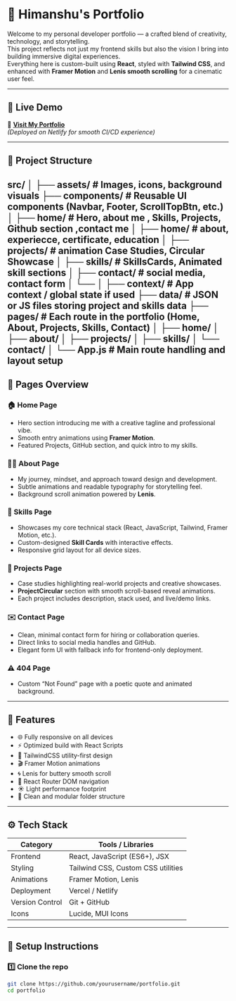 # 🧭 Himanshu's Portfolio

Welcome to my personal developer portfolio — a crafted blend of creativity, technology, and storytelling.  
This project reflects not just my frontend skills but also the vision I bring into building immersive digital experiences.  
Everything here is custom-built using **React**, styled with **Tailwind CSS**, and enhanced with **Framer Motion** and **Lenis smooth scrolling** for a cinematic user feel.

---

## 🚀 Live Demo
🔗 **[Visit My Portfolio](https://jolly-hotteok-ce0b8c.netlify.app/)**  
*(Deployed on  Netlify for smooth CI/CD experience)*

---

## 📂 Project Structure

src/
│
├── assets/ # Images, icons, background visuals
├── components/ # Reusable UI components (Navbar, Footer, ScrollTopBtn, etc.)
│ ├── home/ # Hero, about me ,  Skills, Projects, Github section ,contact me
│ ├── home/ # about, experiecce, certificate, education
│ ├── projects/ # animation Case Studies, Circular Showcase
│ ├── skills/ # SkillsCards, Animated skill sections
│ ├── contact/ # social media, contact form
│ └── 
│
├── context/ # App context / global state if used
├── data/ # JSON or JS files storing project and skills data
├── pages/ # Each route in the portfolio (Home, About, Projects, Skills, Contact)
│ ├── home/
│ ├── about/
│ ├── projects/
│ ├── skills/
│ └── contact/
│
└── App.js # Main route handling and layout setup
---

## 🌈 Pages Overview

### 🏠 Home Page
- Hero section introducing me with a creative tagline and professional vibe.  
- Smooth entry animations using **Framer Motion**.  
- Featured Projects, GitHub section, and quick intro to my skills.

### 🙋‍♂️ About Page
- My journey, mindset, and approach toward design and development.  
- Subtle animations and readable typography for storytelling feel.  
- Background scroll animation powered by **Lenis**.

### 🧠 Skills Page
- Showcases my core technical stack (React, JavaScript, Tailwind, Framer Motion, etc.).  
- Custom-designed **Skill Cards** with interactive effects.  
- Responsive grid layout for all device sizes.

### 💼 Projects Page
- Case studies highlighting real-world projects and creative showcases.  
- **ProjectCircular** section with smooth scroll-based reveal animations.  
- Each project includes description, stack used, and live/demo links.

### ✉️ Contact Page
- Clean, minimal contact form for hiring or collaboration queries.  
- Direct links to social media handles and GitHub.  
- Elegant form UI with fallback info for frontend-only deployment.

### ⚠️ 404 Page
- Custom “Not Found” page with a poetic quote and animated background.

---

## 🧩 Features

- 🌐 Fully responsive on all devices  
- ⚡ Optimized build with React Scripts  
- 🎨 TailwindCSS utility-first design  
- 🎬 Framer Motion animations  
- 🌀 Lenis for buttery smooth scroll  
- 🧭 React Router DOM navigation  
- ☀️ Light performance footprint  
- 🧱 Clean and modular folder structure  

---

## ⚙️ Tech Stack

| Category        | Tools / Libraries                          |
|-----------------|---------------------------------------------|
| Frontend        | React, JavaScript (ES6+), JSX              |
| Styling         | Tailwind CSS, Custom CSS utilities         |
| Animations      | Framer Motion, Lenis                       |
| Deployment      | Vercel / Netlify                           |
| Version Control | Git + GitHub                               |
| Icons           | Lucide, MUI Icons                          |

---

## 🧠 Setup Instructions

### 1️⃣ Clone the repo
```bash
git clone https://github.com/yourusername/portfolio.git
cd portfolio
